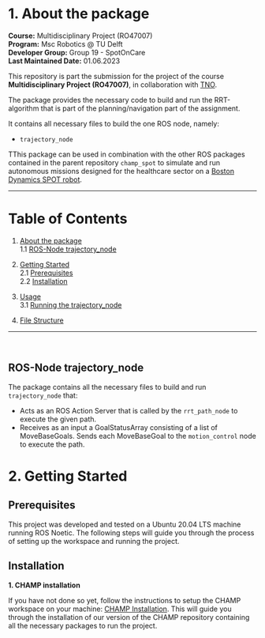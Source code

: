 


# 1. About the package <a name="atp"></a>
 **Course:**  Multidisciplinary Project (RO47007) \
 **Program:** Msc Robotics @ TU Delft            
 **Developer Group:**  Group 19 - SpotOnCare                     
 **Last Maintained Date:**  01.06.2023   


This repository is part the submission for the project of the course **Multidisciplinary Project (RO47007)**, in collaboration with  [TNO](https://www.tno.nl/en?gclid=.CjwKCAjw1MajBhAcEiwAagW9MSsTkBs0QeVZAyaxq9Fz1mtmGNJCkYzUVTuIwKk3bHhMCr6WwW6XnhoCvmsQAvD_BwE).


The package provides the necessary code to build and run the RRT-algorithm that is part of the planning/navigation part of the assignment.

  
It contains all necessary files to build the one ROS node, namely: 
- ``trajectory_node`` 

TThis package can be used in combination with the other ROS packages contained in the parent repository ``champ_spot`` to simulate and run autonomous missions designed for the healthcare sector on a [Boston Dynamics SPOT robot](https://www.bostondynamics.com/products/spot).

--- 

# Table of Contents

1.  [About the package](#atp) \
    1.1 [ROS-Node trajectory_node](#r1)

2. [Getting Started](#gs)\
    2.1 [Prerequisites](#pr)\
    2.2 [Installation](#i)

3. [Usage](#u)\
    3.1 [Running the trajectory_node](#rbrac)
    
    
4. [File Structure](#fs)




---

<p>&nbsp;</p>




## ROS-Node trajectory_node <a name="r1"></a>
The package contains all the necessary files to build and run ``trajectory_node`` that:
- Acts as an ROS Action Server that is called by the ``rrt_path_node`` to execute the given path.
- Receives as an input a GoalStatusArray consisting of a list of MoveBaseGoals. Sends each MoveBaseGoal to the ``motion_control`` node to execute the path. 


# 2. Getting Started <a name="gs"></a>
## Prerequisites <a name="pr"></a>
This project was developed and tested on a Ubuntu 20.04 LTS machine running ROS Noetic. The following steps will guide you through the process of setting up the workspace and running the project.


## Installation <a name="i"></a>
**1. CHAMP installation**

If you have not done so yet, follow the instructions to setup the CHAMP workspace on your machine: 
[CHAMP Installation](https://gitlab.tudelft.nl/cor/ro47007/2023/team-19/champ_spot). This will guide you through the installation of our version of the CHAMP repository containing all the necessary packages to run the project.
<!-- 

**2. Install the following dependencies:**

```
actionlib==1.14.0
customtkinter==5.1.3
pyaudio==0.2.13
pyttsx3==2.90
rospy==1.16.0
SpeechRecognition==3.10.0
ttkthemes==3.2.2
```
This can be done either manually or with these commands :

```
cd path/to/champ_spot/human_interaction
pip install -r requirements.txt
```

If your machine does not yet have a speech engine installed, you can install [espeak](https://espeak.sourceforge.net/) with the following command:
```
sudo apt-get install espeak
```

# 3. Usage <a name="u"></a>

After building the packages and sourcing your workspace (follow all the steps in **Getting started**) each of the contained nodes in the workspace can be started using ``roslaunch`` and the provided launch files.


### Running the ``bracelet_gui_node`` <a name="rbrac"></a>

```
roslaunch human_interaction bracelet_gui.launch
```
This will startup both the GUI and the ``conversation_server`` nodes and open a new window with the GUI. The GUI will look like this after startup:

<div style="text-align:center">
 <img src="images/bracelet_GUI_1.png">
</div>


If the installation was successful, after clicking the button ``New mission(Speech)`` the conversation should start in the terminal with the following question that is both displayed and read out loud:
```
SPOT: Hello, I am SPOT you assistance dog, do you need anything?
```
After giving an affirmative answer to the question, the next question will be asked:
``` 
SPOT: Which item do you need?
```
The conversation will continue, but these two steps verify your installation was successful, since it tests GUI, speech recognition, text-to-speech and the speech engine.

Clicking on the button ``New mission(Text)`` will open a text entry field (Which item do you want?) where the user can type in the mission/ object to get. It should look like this:
<div style="text-align:center">
 <img src="images/bracelet_GUI_2.png">
</div>




The top right status field will display the current status of the mission. The status can be one of the following:

- GREEN: SPOT is available and ready to start a new mission
- YELLOW: SPOT is currently executing a mission
- RED: SPOT is currently not available or the soft stop function is triggered

The status is determined by the rostopic ``/spot/mission_status`` that is published by the ``state_machine`` node from the package ``state_machine``. The ``state_machine`` node is responsible for executing the missions and publishing the current status of the mission.

The button ``Trigger soft stop`` can be used to trigger the soft stop function. This will trigger the rosservice ``/spot/soft_stop`` that triggers SPOT's soft stop. The statemachine will publish a status message ``RED`` to the rostopic ``/spot/mission_status``.

### Running the ``conversation_server`` <a name="rconv"></a>

```
roslaunch human_interaction conversation_server.launch
```
This will startup only the ``conversation_server`` node. This is useful for running the project without using the ```bracelet_gui_node```. The ```state_machine``` node from the package ```state_machine ``` can be used to trigger the ```conversation_server``` node that implements the ROS action server for running conversations with the user to determine objects to get.
If the installation was succesfull the conversation server should start in the terminal with a similar message:

```
[INFO] [1685183869.602140]: Action Server Conversation started...
```



## 4. File Structure <a name="fs"></a>

````
├── action                          # Action files for the conversation server
│   └── Conversation.action         
├── CMakeLists.txt                  # CMakeLists.txt for the package
├── config
│   └── recognize_speech.yaml       # Configuration file for the speech recognition
├── images                          # Images used in the README
│   ├── bracelet_GUI_1.png          
│   ├── bracelet_gui_2.png
│   ├── bracelet_GUI_2.png
│   └── conversation.png
├── launch                          # Launch files for the package
    ├── bracelet_gui.launch                      
    ├── conversation_client.launch
    └── conversation_server.launch
├── package.xml                     # Package.xml for the package
├── plugin.xml          
├── README.md                       # README
└── scripts                         # Scripts used in the package
    ├── bracelet_gui.py
    ├── recognize_speech_client.py
    └── recognize_speech.py

````  -->

